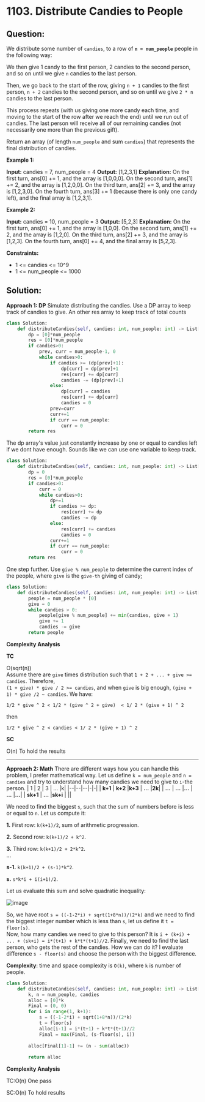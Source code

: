 
  

# 1103. Distribute Candies to People

  

  

## Question:

We distribute some number of  `candies`, to a row of  **`n = num_people`** people in the following way:

We then give 1 candy to the first person, 2 candies to the second person, and so on until we give  `n` candies to the last person.

Then, we go back to the start of the row, giving  `n + 1`  candies to the first person,  `n + 2`  candies to the second person, and so on until we give  `2 * n` candies to the last person.

This process repeats (with us giving one more candy each time, and moving to the start of the row after we reach the end) until we run out of candies. The last person will receive all of our remaining candies (not necessarily one more than the previous gift).

Return an array (of length  `num_people` and sum  `candies`) that represents the final distribution of candies.

**Example 1:**

**Input:** candies = 7, num_people = 4
**Output:** [1,2,3,1]
**Explanation:**
On the first turn, ans[0] += 1, and the array is [1,0,0,0].
On the second turn, ans[1] += 2, and the array is [1,2,0,0].
On the third turn, ans[2] += 3, and the array is [1,2,3,0].
On the fourth turn, ans[3] += 1 (because there is only one candy left), and the final array is [1,2,3,1].

**Example 2:**

**Input:** candies = 10, num_people = 3
**Output:** [5,2,3]
**Explanation:** 
On the first turn, ans[0] += 1, and the array is [1,0,0].
On the second turn, ans[1] += 2, and the array is [1,2,0].
On the third turn, ans[2] += 3, and the array is [1,2,3].
On the fourth turn, ans[0] += 4, and the final array is [5,2,3].

**Constraints:**

-   1 <= candies <= 10^9
-   1 <= num_people <= 1000
## Solution:
**Approach 1: DP**
Simulate distributing the candies.
Use a DP array to keep track of candies to give. An other res array to keep track of total counts
```python
class Solution:
    def distributeCandies(self, candies: int, num_people: int) -> List[int]:
        dp = [0]*num_people
        res = [0]*num_people
        if candies>0:
            prev, curr = num_people-1, 0
            while candies>0:
                if candies >= (dp[prev]+1):
                    dp[curr] = dp[prev]+1
                    res[curr] += dp[curr]
                    candies -= (dp[prev]+1)
                else:
                    dp[curr] = candies
                    res[curr] += dp[curr]
                    candies = 0
                prev=curr
                curr+=1
                if curr == num_people:
                    curr = 0
        return res
```
The dp array's value just constantly increase by one or equal to candies left if we dont have enough. Sounds like we can use one variable to keep track.
```python
class Solution:
    def distributeCandies(self, candies: int, num_people: int) -> List[int]:
        dp = 0
        res = [0]*num_people
        if candies>0:
            curr = 0
            while candies>0:
                dp+=1
                if candies >= dp:
                    res[curr] += dp
                    candies -= dp
                else:
                    res[curr] += candies
                    candies = 0
                curr+=1
                if curr == num_people:
                    curr = 0
        return res
```
One step further.
Use `give % num_people` to determine the current index of the people, where `give` is the `give-th` giving of candy;
```python
class Solution:
    def distributeCandies(self, candies: int, num_people: int) -> List[int]:
		people = num_people * [0]
        give = 0
        while candies > 0:
            people[give % num_people] += min(candies, give + 1)
            give += 1
            candies -= give
        return people
```
**Complexity Analysis**

**TC**

O(sqrt(n))  
Assume there are  `give`  times distribution such that  `1 + 2 + ... + give >= candies`. Therefore,  
`(1 + give) * give / 2 >= candies`, and when  `give`  is big enough,  `(give + 1) * give /2 ~ candies`. We have:

```
1/2 * give ^ 2 < 1/2 * (give ^ 2 + give)  < 1/ 2 * (give + 1) ^ 2

```

then

```
1/2 * give ^ 2 < candies < 1/ 2 * (give + 1) ^ 2
```

**SC**

O(n) To hold the results

---

**Approach 2: Math**
There are different ways how you can handle this problem, I prefer mathematical way. Let us define  `k = num_people`  and  `n = candies`  and try to understand how many candies we need to give to  `i`-the person.
| 1 | 2 | 3 | ... |k|
|--|--|--|-|-|
| **k+1** | **k+2** |**k+3** | **...** |**2k**|
| **...** | **...** |**...** | **...** |**...**|
| **sk+1** | **...** |**sk+i** |  ||


We need to find the biggest  `s`, such that the sum of numbers before is less or equal to  `n`. Let us compute it:

**1.**  First row:  `k(k+1)/2`, sum of arithmetic progression.

**2.**  Second row:  `k(k+1)/2 + k^2`.

**3.**  Third row:  `k(k+1)/2 + 2*k^2`.  
...

**s-1.**  `k(k+1)/2 + (s-1)*k^2`.

**s.**  `s*k*i + i(i+1)/2`.

Let us evaluate this sum and solve quadratic inequality:

![image](https://assets.leetcode.com/users/images/d526bc75-9a24-4903-a81f-361ab34dda1b_1597655950.5398853.png)

So, we have root  `s = ((-1-2*i) + sqrt(1+8*n))/(2*k)`  and we need to find the biggest integer number which is less than  `s`, let us define it  `t = floor(s)`.  
Now, how many candies we need to give to this person? It is  `i + (k+i) + ... + (sk+i) = i*(t+1) + k*t*(t+1)//2`. Finally, we need to find the last person, who gets the rest of the candies. How we can do it? I evaluate difference  `s - floor(s)`  and choose the person with the biggest difference.

**Complexity**: time and space complexity is  `O(k)`, where  `k`  is number of people.

```python
class Solution:
    def distributeCandies(self, candies: int, num_people: int) -> List[int]:
        k, n = num_people, candies
        alloc = [0]*k
        Final = (0, 0)
        for i in range(1, k+1):
            s = ((-1-2*i) + sqrt(1+8*n))/(2*k)
            t = floor(s)
            alloc[i-1] = i*(t+1) + k*t*(t+1)//2
            Final = max(Final, (s-floor(s), i)) 
            
        alloc[Final[1]-1] += (n - sum(alloc))
            
        return alloc
```

**Complexity Analysis**

TC:O(n) One pass

SC:O(n) To hold results
